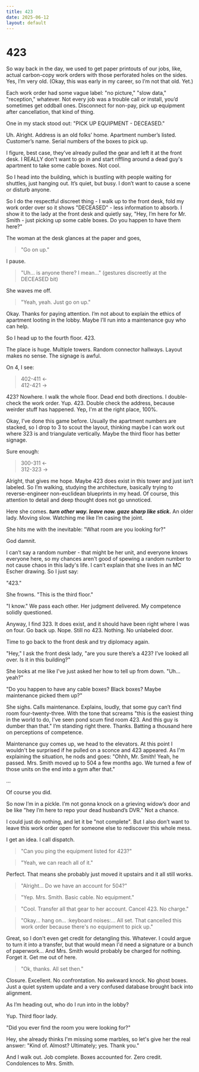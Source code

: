 ```yaml
---
title: 423
date: 2025-06-12
layout: default
---
```

# 423

So way back in the day, we used to get paper printouts of our jobs,
like, actual carbon-copy work orders with those perforated holes on the sides.
Yes, I’m very old. (Okay, this was early in my career, so I’m not that old. Yet.)

Each work order had some vague label: "no picture," "slow data," "reception," whatever.
Not every job was a trouble call or install, you’d sometimes get oddball ones.
Disconnect for non-pay, pick up equipment after cancellation, that kind of thing.

One in my stack stood out:
"PICK UP EQUIPMENT - DECEASED."

Uh. Alright. Address is an old folks’ home. Apartment number’s listed.
Customer’s name. Serial numbers of the boxes to pick up.

I figure, best case, they’ve already pulled the gear and left it at the front desk.
I REALLY don't want to go in and start riffling around a dead guy's apartment
to take some cable boxes. Not cool.

So I head into the building, which is bustling with people waiting for shuttles,
just hanging out. It’s quiet, but busy. I don’t want to cause a scene or disturb anyone.

So I do the respectful discreet thing - I walk up to the front desk, fold my work
order over so it shows "DECEASED" - less information to absorb.
I show it to the lady at the front desk and quietly say,
"Hey, I’m here for Mr. Smith - just picking up some cable boxes.
Do you happen to have them here?"

The woman at the desk glances at the paper and goes,
> "Go on up."

I pause.
> "Uh... is anyone there? I mean..." (gestures discreetly at the DECEASED bit)

She waves me off.
> "Yeah, yeah. Just go on up."

Okay. Thanks for paying attention. I’m not about to explain the ethics
of apartment looting in the lobby. Maybe I’ll run into a
maintenance guy who can help.

So I head up to the fourth floor. 423.

The place is huge. Multiple towers. Random connector hallways.
Layout makes no sense. The signage is awful.

On 4, I see:  
> 402-411 ←  
> 412-421 →  

423? Nowhere. I walk the whole floor. Dead end both directions.
I double-check the work order. Yup. 423. Double check the address, because
weirder stuff has happened. Yep, I'm at the right place, 100%.

Okay, I’ve done this game before. Usually the apartment numbers are stacked, 
so I drop to 3 to scout the layout, thinking maybe I can work out where 323
is and triangulate vertically. Maybe the third floor has better signage.

Sure enough:  
> 300-311 ←  
> 312-323 →  

Alright, that gives me hope. Maybe 423 does exist in this tower and
just isn’t labeled. So I’m walking, studying the architecture,
basically trying to reverse-engineer non-euclidean blueprints in my head.
Of course, this attention to detail and deep thought does not go unnoticed.

Here she comes.
***turn other way. leave now. gaze sharp like stick.***
An older lady. Moving slow. Watching me like I’m casing the joint.

She hits me with the inevitable:
"What room are you looking for?"

God damnit.

I can’t say a random number - that might be her unit, and 
everyone knows everyone here, so my chances aren't good of
spewing a random number to not cause chaos in this lady's life.
I can’t explain that she lives in an MC Escher drawing.
So I just say:

"423."

She frowns.
"This is the third floor."

"I know."
We pass each other. Her judgment delivered. My competence
solidly questioned.

Anyway, I find 323. It does exist, and it should have been right where I was on four.
Go back up. Nope. Still no 423. Nothing. No unlabeled door.

Time to go back to the front desk and try diplomacy again.

"Hey," I ask the front desk lady, "are you sure there’s a 423?
I’ve looked all over. Is it in this building?"

She looks at me like I've just asked her how to tell up from down.
"Uh... yeah?"

"Do you happen to have any cable boxes? Black boxes? Maybe maintenance picked them up?"

She sighs. Calls maintenance. Explains, loudly, that some guy can’t
find room four-twenty-three. With the tone that screams "this is the easiest
thing in the world to do, I've seen pond scum find room 423. And this guy is 
dumber than that."
I’m standing right there. Thanks. Batting a thousand here on perceptions of
competence.

Maintenance guy comes up, we head to the elevators. At this point I wouldn't
be surprised if he pulled on a sconce and 423 appeared. As I'm explaining
the situation, he nods and goes: "Ohhh, Mr. Smith! Yeah, he passed.
Mrs. Smith moved up to 504 a few months ago. We turned a few of those units
on the end into a gym after that."

...

Of course you did.

So now I’m in a pickle. I’m not gonna knock on a grieving widow’s door
and be like "hey I’m here to repo your dead husband’s DVR." Not a chance.

I could just do nothing, and let it be "not complete".
But I also don’t want to leave this work order open for someone else to
rediscover this whole mess.

I get an idea. I call dispatch.

> "Can you ping the equipment listed for 423?"
 
> "Yeah, we can reach all of it."

Perfect. That means she probably just moved it upstairs and it all still works.

> "Alright... Do we have an account for 504?"

> "Yep. Mrs. Smith. Basic cable. No equipment."

> "Cool. Transfer all that gear to her account. Cancel 423. No charge."

> "Okay... hang on... :keyboard noises:... All set. That cancelled this work order
because there's no equipment to pick up."

Great, so I don't even get credit for detangling this. Whatever. I could argue
to turn it into a transfer, but that would mean I'd need a signature or
a bunch of paperwork... And Mrs. Smith would probably be charged for nothing.
Forget it. Get me out of here.

> "Ok, thanks. All set then."

Closure. Excellent. No confrontation. No awkward knock.
No ghost boxes. Just a quiet system update and a very confused
database brought back into alignment.

As I’m heading out, who do I run into in the lobby?

Yup. Third floor lady.

"Did you ever find the room you were looking for?"

Hey, she already thinks I'm missing some marbles, so let's give her the real answer:
"Kind of. Almost? Ultimately; yes. Thank you."

And I walk out.
Job complete. Boxes accounted for. Zero credit.
Condolences to Mrs. Smith.
